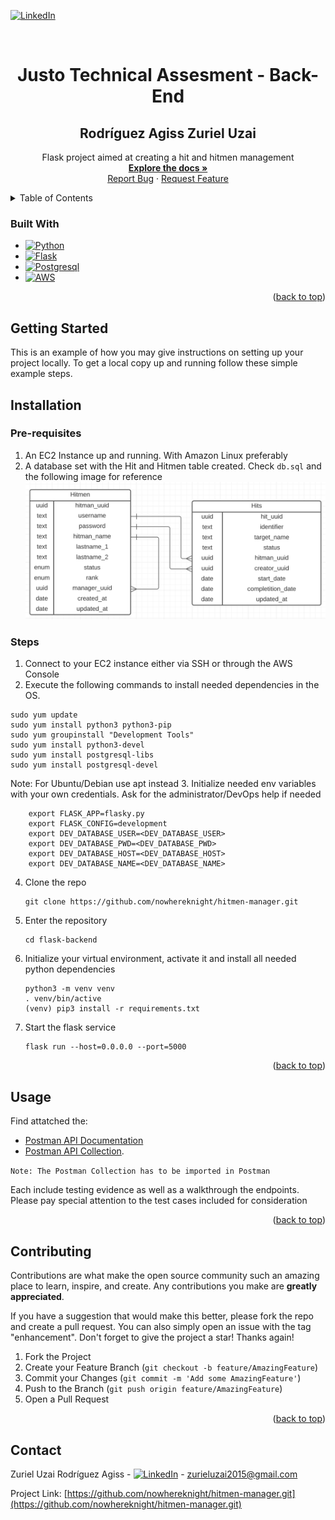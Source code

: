
<a name="readme-top"></a>

[![LinkedIn][linkedin-shield]][linkedin-url]



<!-- PROJECT LOGO -->
<br />
<div align="center">


<h1 align="center">Justo Technical Assesment - Back-End</h3>
<h2 align="center">Rodríguez Agiss Zuriel Uzai</h3>

  <p align="center">
    Flask project aimed at creating a hit and hitmen management
    <br />
    <a href="https://github.com/nowhereknight/flask-backend"><strong>Explore the docs »</strong></a>
    <br />
    <a href="https://github.com/nowhereknight/flask-backend/issues">Report Bug</a>
    ·
    <a href="https://github.com/nowhereknight/flask-backend/issues">Request Feature</a>
  </p>
</div>



<!-- TABLE OF CONTENTS -->
<details>
  <summary>Table of Contents</summary>
  <ol>
    <li><a href="#built-with">Built With</a></li>
    <li>
      <a href="#getting-started">Getting Started</a>
      <ul>
        <li><a href="#installation">Installation</a></li>
      </ul>
    </li>
    <li><a href="#usage">Usage</a></li>
    <li><a href="#contributing">Contributing</a></li>
    <li><a href="#contact">Contact</a></li>
  </ol>
</details>




### Built With
* [![Python][Python.com]][Python-url]
* [![Flask][Flask.com]][Flask-url]
* [![Postgresql][PSQL.com]][PSQL-url]
* [![AWS][AWS.com]][AWS-url]

<p align="right">(<a href="#readme-top">back to top</a>)</p>



<!-- GETTING STARTED -->
## Getting Started

This is an example of how you may give instructions on setting up your project locally.
To get a local copy up and running follow these simple example steps.


## Installation
### Pre-requisites
1. An EC2 Instance up and running. With Amazon Linux preferably
2. A database set with the Hit and Hitmen table created. Check `db.sql` and the following image for reference
![DB Schema](db.png?raw=true "Db Schema")

### Steps
1. Connect to your EC2 instance either via SSH or through the AWS Console
2. Execute the following commands to install needed dependencies in the OS.
```
sudo yum update
sudo yum install python3 python3-pip
sudo yum groupinstall "Development Tools"
sudo yum install python3-devel
sudo yum install postgresql-libs
sudo yum install postgresql-devel
```

Note: For Ubuntu/Debian use apt instead
3. Initialize needed env variables with your own credentials. Ask for the administrator/DevOps help if needed
```
    export FLASK_APP=flasky.py
    export FLASK_CONFIG=development
    export DEV_DATABASE_USER=<DEV_DATABASE_USER>
    export DEV_DATABASE_PWD=<DEV_DATABASE_PWD>
    export DEV_DATABASE_HOST=<DEV_DATABASE_HOST>
    export DEV_DATABASE_NAME=<DEV_DATABASE_NAME>
```

4. Clone the repo
   ```
   git clone https://github.com/nowhereknight/hitmen-manager.git
   ```
5. Enter the repository
   ```
   cd flask-backend
   ```
6. Initialize your virtual environment, activate it and install all needed python dependencies
   ```
   python3 -m venv venv
   . venv/bin/active
   (venv) pip3 install -r requirements.txt
   ```
7. Start the flask service
   ```
   flask run --host=0.0.0.0 --port=5000
   ```

<p align="right">(<a href="#readme-top">back to top</a>)</p>



<!-- USAGE EXAMPLES -->
## Usage

Find attatched the:
- [Postman API Documentation](https://documenter.getpostman.com/view/18511827/2s8Z6u6ayy)
- [Postman API Collection](Justo.postman_collection.json). 

```Note: The Postman Collection has to be imported in Postman```

Each include testing evidence as well as a walkthrough the endpoints. Please pay special attention to the test cases included for consideration

<p align="right">(<a href="#readme-top">back to top</a>)</p>




<!-- CONTRIBUTING -->
## Contributing

Contributions are what make the open source community such an amazing place to learn, inspire, and create. Any contributions you make are **greatly appreciated**.

If you have a suggestion that would make this better, please fork the repo and create a pull request. You can also simply open an issue with the tag "enhancement".
Don't forget to give the project a star! Thanks again!

1. Fork the Project
2. Create your Feature Branch (`git checkout -b feature/AmazingFeature`)
3. Commit your Changes (`git commit -m 'Add some AmazingFeature'`)
4. Push to the Branch (`git push origin feature/AmazingFeature`)
5. Open a Pull Request

<p align="right">(<a href="#readme-top">back to top</a>)</p>





<!-- CONTACT -->
## Contact

Zuriel Uzai Rodríguez Agiss - [![LinkedIn][linkedin-shield]][linkedin-url] - zurieluzai2015@gmail.com

Project Link: [https://github.com/nowhereknight/hitmen-manager.git](https://github.com/nowhereknight/hitmen-manager.git)




<!-- MARKDOWN LINKS & IMAGES -->
<!-- https://www.markdownguide.org/basic-syntax/#reference-style-links -->
[contributors-shield]: https://img.shields.io/github/contributors/github_username/repo_name.svg?style=for-the-badge
[contributors-url]: https://github.com/github_username/repo_name/graphs/contributors
[forks-shield]: https://img.shields.io/github/forks/github_username/repo_name.svg?style=for-the-badge
[forks-url]: https://github.com/github_username/repo_name/network/members
[stars-shield]: https://img.shields.io/github/stars/github_username/repo_name.svg?style=for-the-badge
[stars-url]: https://github.com/github_username/repo_name/stargazers
[issues-shield]: https://img.shields.io/github/issues/github_username/repo_name.svg?style=for-the-badge
[issues-url]: https://github.com/github_username/repo_name/issues
[license-shield]: https://img.shields.io/github/license/github_username/repo_name.svg?style=for-the-badge
[license-url]: https://github.com/github_username/repo_name/blob/master/LICENSE.txt
[linkedin-shield]: https://img.shields.io/badge/-LinkedIn-black.svg?style=for-the-badge&logo=linkedin&colorB=555
[linkedin-url]: https://www.linkedin.com/in/zuriel-uzai-rodr%C3%ADguez-agiss-4a77b8199/
[product-screenshot]: images/screenshot.png
[HTML.com]: https://img.shields.io/badge/HTML-239120?style=for-the-badge&logo=html5&logoColor=white
[HTML-url]: https://html.com/
[CSS.com]: https://img.shields.io/badge/CSS-239120?&style=for-the-badge&logo=css3&logoColor=white
[CSS-url]: https://www.w3.org/Style/CSS/Overview.en.html
[Next.js]: https://img.shields.io/badge/next.js-000000?style=for-the-badge&logo=nextdotjs&logoColor=white
[Next-url]: https://nextjs.org/
[React.js]: https://img.shields.io/badge/React-20232A?style=for-the-badge&logo=react&logoColor=61DAFB
[React-url]: https://reactjs.org/
[Vue.js]: https://img.shields.io/badge/Vue.js-35495E?style=for-the-badge&logo=vuedotjs&logoColor=4FC08D
[Vue-url]: https://vuejs.org/
[Angular.io]: https://img.shields.io/badge/Angular-DD0031?style=for-the-badge&logo=angular&logoColor=white
[Angular-url]: https://angular.io/
[Svelte.dev]: https://img.shields.io/badge/Svelte-4A4A55?style=for-the-badge&logo=svelte&logoColor=FF3E00
[Svelte-url]: https://svelte.dev/
[Laravel.com]: https://img.shields.io/badge/Laravel-FF2D20?style=for-the-badge&logo=laravel&logoColor=white
[Laravel-url]: https://laravel.com
[Bootstrap.com]: https://img.shields.io/badge/Bootstrap-563D7C?style=for-the-badge&logo=bootstrap&logoColor=white
[Bootstrap-url]: https://getbootstrap.com
[JQuery.com]: https://img.shields.io/badge/jQuery-0769AD?style=for-the-badge&logo=jquery&logoColor=white
[JQuery-url]: https://jquery.com
[JS.com]: https://img.shields.io/badge/JavaScript-F7DF1E?style=for-the-badge&logo=javascript&logoColor=black
[JS-url]: https://www.javascript.com/
[Flask.com]: https://img.shields.io/badge/flask-%23000.svg?style=for-the-badge&logo=flask&logoColor=white
[Flask-url]: https://flask.palletsprojects.com/en/2.2.x/
[Python.com]: https://img.shields.io/badge/python-3670A0?style=for-the-badge&logo=python&logoColor=ffdd54
[Python-url]: https://www.python.org/
[PSQL.com]: https://img.shields.io/badge/PostgreSQL-316192?style=for-the-badge&logo=postgresql&logoColor=white
[PSQL-url]: https://www.postgresql.org/
[AWS.com]: https://img.shields.io/badge/Amazon_AWS-232F3E?style=for-the-badge&logo=amazon-aws&logoColor=white
[AWS-url]: https://aws.amazon.com/